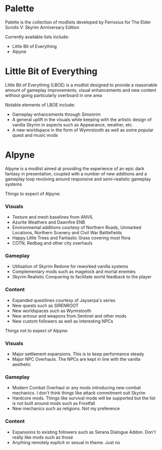 # Palette
Palette is the collection of modlists developed by Ferroxius for The Elder Scrolls V: Skyrim Anniversary Edition

Currently available lists include:
- Little Bit of Everything
- Alpyne

# Little Bit of Everything
Little Bit of Everything (LBOE) is a modlist designed to provide a reasonable amount of gameplay improvements, visual enhancements and new content without going particularly overboard in one area

Notable elements of LBOE include:
- Gameplay enhancements through Simonrim
- A general uplift in the visuals while keeping with the artistic design of vanilla Skyrim in aspects such as Appearance, weather, etc.
- A new worldspace in the form of Wymrstooth as well as some popular quest and music mods


# Alpyne
Alpyne is a modlist aimed at providing the experience of an epic dark fantasy in presentation, coupled with a number of new additions and a gameplay loop revolving around responsive and semi-realistic gameplay systems

Things to expect of Alpyne:
### Visuals
- Texture and mesh baselines from ANVIL
- Azurite Weathers and Dawnfire ENB
- Environmental additions courtesy of Northern Roads, Unmarked Locations, Northern Scenery and Civil War Battlefields
- Happy Little Trees and Fantastic Grass covering most flora
- COTN, Redbag and other city overhauls

### Gameplay
- Utilisation of Skyrim Redone for reworked vanilla systems
- Complementary mods such as magelock and mortal enemies
- Skyrim Realistic Conquering to facilitate world feedback to the player

### Content
- Expanded questlines courtesy of Jayserpa's series
- New quests such as SIRENROOT
- New worldspaces such as Wyrmstooth
- New armour and weapons from Sentinel and other mods
- New custom followers as well as Interesting NPCs



Things not to expect of Alpyne:
### Visuals
- Major settlement expansions. This is to keep performance steady
- Major NPC Overhauls. The NPCs are kept in line with the vanilla aesthetic

### Gameplay
- Modern Combat Overhaul or any mods introducing new combat mechanics. I don't think things like attack commitment suit Skyrim
- Hardcore mods. Things like survival mode will be supported but the list is not built around mods such as Frostfall
- New mechanics such as religions. Not my preference

### Content
- Expansions to existing followers such as Serana Dialogue Addon. Don't really like mods such as those
- Anything remotely explicit or sexual in theme. Just no
